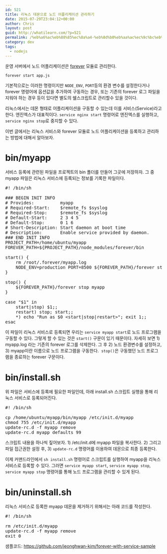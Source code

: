 ```yaml
---
id: 521
title: 리눅스 데몬으로 노드 어플리케이션 관리하기
date: 2015-07-29T23:04:12+00:00
author: Chris
layout: post
guid: http://whatilearn.com/?p=521
permalink: /%eb%a6%ac%eb%88%85%ec%8a%a4-%eb%8d%b0%eb%aa%ac%ec%9c%bc%eb%a1%9c-%eb%85%b8%eb%93%9c-%ec%96%b4%ed%94%8c%eb%a6%ac%ec%bc%80%ec%9d%b4%ec%85%98-%ea%b4%80%eb%a6%ac%ed%95%98%ea%b8%b0/
category: dev
tags:
  - nodejs
---
```

운영 서버에서 노드 어플리케이션은 <a href="https://github.com/foreverjs/forever">forever</a> 모듈로 관리한다.

`forever start app.js`

기본적으로는 이러한 명령이지만 `NODE_ENV`, `PORT`등의 환경 변수를 설정한다거나 forever 명령어에 옵션값을 추가하여 구동하는 경우, 또는 기존의 forever 로그 파일을 지워야 하는 경우 등이 있다면 별도의 쉘스크립트로 관리할수 있을 것이다.

리눅스에서는 데몬 형태로 어플리케이션을 구동할 수 있는데 이를 서비스(Service)라고 한다. 엔진엑스가 대표적이다. `service nginx start` 명령어로 엔진엑스를 실행하고, `service nginx stop`로 중지할 수 있다.

이번 글에서는 리눅스 서비스와 forever 모듈로 노드 어플리케이션을 등록하고 관리하는 방법에 대해서 알아보자.

# bin/myapp

서비스 등록에 관련된 파일을 프로젝트의 bin 폴더를 만들어 그곳에 저장하자. 그 중 myapp 파일은 리눅스 서비스에 등록되는 정보를 기록한 파일이다.
<pre class="lang:sh decode:true" title="bin/app">#! /bin/sh

### BEGIN INIT INFO
# Provides:          myapp
# Required-Start:    $remote_fs $syslog
# Required-Stop:     $remote_fs $syslog
# Default-Start:     2 3 4 5
# Default-Stop:      0 1 6
# Short-Description: Start daemon at boot time
# Description:       Enable service provided by daemon.
### END INIT INFO
PROJECT_PATH=/home/ubuntu/myapp
FOREVER_PATH=${PROJECT_PATH}/node_modules/forever/bin

start() {
    rm /root/.forever/myapp.log
    NODE_ENV=production PORT=8500 ${FOREVER_PATH}/forever start --uid myapp ${PROJECT_PATH}/app.js
}

stop() {
    ${FOREVER_PATH}/forever stop myapp
}

case "$1" in
    start|stop) $1;;
    restart) stop; start;;
	*) echo "Run as $0 &lt;start|stop|restart&gt;"; exit 1;;
esac</pre>
이 파일이 리눅스 서비스로 등록되면 우리는 `service myapp start`로 노드 프로그램을 구동할 수 있다. 그렇게 할 수 있는 것은 `start()` 구문이 있기 때문이다. 자세히 보면 1) myapp.log 라는 기존의 forever 로그를 삭제한다. 그 후 2) 노드 환경변수를 설정하고, 3) myapp이란 이름으로 노드 프로그램을 구동한다.  `stop()`은 구동했던 노드 프로그램을 종료하는 forever 구문이다.

# bin/install.sh

위 파일은 서비스에 등록에 필요한 파일인데, 아래 install.sh 스크립트 실행을 통해 리눅스 서비스로 등록되어진다.
<pre class="lang:default decode:true" title="bin/install.sh">#! /bin/sh

cp /home/ubuntu/myapp/bin/myapp /etc/init.d/myapp
chmod 755 /etc/init.d/myapp
update-rc.d -f myapp remove
update-rc.d myapp defaults 99</pre>
스크립트 내용을 하나씩 짚어보자. 1) /etc/init.d에 myapp 파일을 복사한다. 2) 그리고 파일 접근권한 설정 후, 3) `update-rc.d` 명령어를 이용하여 데몬으로 최종 등록한다.

이제 커맨드라인에서 `sh install.sh` 명령어로 스크립트를 실행하여 myapp을 리눅스 서비스로 등록할 수 있다. 그러면 `service myapp start`, `service myapp stop`, `service myapp stop` 명령어를 통해 노드 프로그램을 관리할 수 있게 된다.

# bin/uninstall.sh

리눅스 서비스로 등록한 myapp 데몬을 제거하기 위해서는 아래 코드를 작성한다.
<pre class="lang:sh decode:true" title="bin/uninstall">#! /bin/sh

rm /etc/init.d/myapp
update-rc.d -f myapp remove
exit 0</pre>
샘플코드: <a href="https://github.com/jeonghwan-kim/forever-with-service-sample">https://github.com/jeonghwan-kim/forever-with-service-sample</a>

&nbsp;
